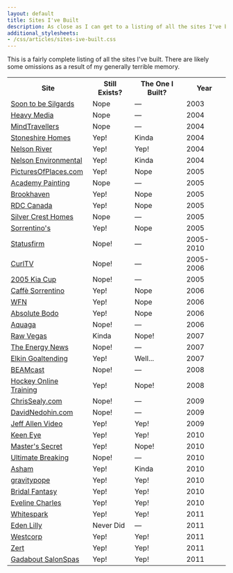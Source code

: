 ```yaml
---
layout: default
title: Sites I've Built
description: As close as I can get to a listing of all the sites I've built. There are likely some I've forgotten.
additional_stylesheets:
- /css/articles/sites-ive-built.css
---
```

This is a fairly complete listing of all the sites I've built. There are likely some omissions as a result of my generally terrible memory.

<table class="">
  <tr>
	<th scope="col">Site</th>
	<th scope="col">Still Exists?</th>
	<th scope="col">The One I Built?</th>
	<th scope="col">Year</th>
  </tr>
  <tr class="for-myself">
  	<td scope="row"><a href="http://www.soontobesilgards.com">Soon to be Silgards</a></td>
  	<td><span class="nope">Nope</span></td>
  	<td><span class="na">—</span></td>
  	<td>2003</td>
  </tr>
  <tr class="for-myself">
  	<td scope="row"><a href="http://www.heavymedia.ca">Heavy Media</a></td>
  	<td><span class="nope">Nope</span></td>
  	<td><span class="na">—</span></td>
  	<td>2004</td>
  </tr>
  <tr class="for-mindtravellers">
  	<td scope="row"><a href="http://www.mindtravellers.ca">MindTravellers</a></td>
  	<td><span class="nope">Nope</span></td>
  	<td><span class="na">—</span></td>
  	<td>2004</td>
  </tr>
  <tr class="for-mindtravellers">
  	<td scope="row"><a href="http://www.stoneshirehomes.com">Stoneshire Homes</a></td>
  	<td><span class="yep">Yep!</span></td>
  	<td><span class="kinda">Kinda</span></td>
  	<td>2004</td>
  </tr>
  <tr class="for-mindtravellers">
  	<td scope="row"><a href="http://www.nelsonriver.com">Nelson River</a></td>
  	<td><span class="yep">Yep!</span></td>
  	<td><span class="yep">Yep!</span></td>
  	<td>2004</td>
  </tr>
  <tr class="for-mindtravellers">
  	<td scope="row"><a href="http://www.nelsonenvironmental.com">Nelson Environmental</a></td>
  	<td><span class="yep">Yep!</span></td>
  	<td><span class="kinda">Kinda</span></td>
  	<td>2004</td>
  </tr>
  <tr class="for-mindtravellers">
  	<td scope="row"><a href="http://www.picturesofplaces.com">PicturesOfPlaces.com</a></td>
  	<td><span class="yep">Yep!</span></td>
  	<td><span class="nope">Nope</span></td>
  	<td>2005</td>
  </tr>
  <tr class="for-mindtravellers">
  	<td scope="row"><a href="http://www.academypainting.ca">Academy Painting</a></td>
  	<td><span class="nope">Nope</span></td>
  	<td><span class="na">—</span></td>
  	<td>2005</td>
  </tr>
  <tr class="for-mindtravellers">
  	<td scope="row"><a href="http://www.brookhaven.ca">Brookhaven</a></td>
  	<td><span class="yep">Yep!</span></td>
  	<td><span class="nope">Nope</span></td>
  	<td>2005</td>
  </tr>
  <tr class="for-mindtravellers">
  	<td scope="row"><a href="http://www.rdccanada.com">RDC Canada</a></td>
  	<td><span class="yep">Yep!</span></td>
  	<td><span class="nope">Nope</span></td>
  	<td>2005</td>
  </tr>
  <tr class="for-mindtravellers">
  	<td scope="row"><a href="http://www.silvercresthomes.ca">Silver Crest Homes</a></td>
  	<td><span class="nope">Nope</span></td>
  	<td><span class="na">—</span></td>
  	<td>2005</td>
  </tr>
  <tr class="for-myself">
  	<td scope="row"><a href="http://www.sorrentinos.com">Sorrentino's</a></td>
  	<td><span class="yep">Yep!</span></td>
  	<td><span class="nope">Nope</span></td>
  	<td>2005</td>
  </tr>
  <tr class="for-statusfirm">
  	<td scope="row"><a href="http://www.statusfirm.com">Statusfirm</a></td>
  	<td><span class="nope">Nope!</span></td>
  	<td><span class="na">—</span></td>
  	<td>2005-2010</td>
  </tr>
  <tr class="for-statusfirm">
  	<td scope="row"><a href="http://www.curltv.com">CurlTV</a></td>
  	<td><span class="nope">Nope!</span></td>
  	<td><span class="na">—</span></td>
  	<td>2005-2006</td>
  </tr>
  <tr class="for-statusfirm">
  	<td scope="row"><a href="http://www.2005kiacup.com">2005 Kia Cup</a></td>
  	<td><span class="nope">Nope!</span></td>
  	<td><span class="na">—</span></td>
  	<td>2005</td>
  </tr>
  <tr class="for-myself">
  	<td scope="row"><a href="http://www.caffesorrentino.com">Caffè Sorrentino</a></td>
  	<td><span class="yep">Yep!</span></td>
  	<td><span class="nope">Nope</span></td>
  	<td>2006</td>
  </tr>
  <tr class="for-statusfirm">
  	<td scope="row"><a href="http://www.wfn.tv">WFN</a></td>
  	<td><span class="yep">Yep!</span></td>
  	<td><span class="nope">Nope</span></td>
  	<td>2006</td>
  </tr>
  <tr class="for-statusfirm">
  	<td scope="row"><a href="http://www.absolutebodo.com">Absolute Bodo</a></td>
  	<td><span class="yep">Yep!</span></td>
  	<td><span class="nope">Nope</span></td>
  	<td>2006</td>
  </tr>
  <tr class="for-statusfirm">
  	<td scope="row"><a href="http://www.aquaga.com">Aquaga</a></td>
  	<td><span class="nope">Nope!</span></td>
  	<td><span class="na">—</span></td>
  	<td>2006</td>
  </tr>
  <tr class="for-statusfirm">
  	<td scope="row"><a href="http://www.rawvegas.tv">Raw Vegas</a></td>
  	<td><span class="kinda">Kinda</span></td>
  	<td><span class="nope">Nope!</span></td>
  	<td>2007</td>
  </tr>
  <tr class="for-statusfirm">
  	<td scope="row"><a href="http://www.theenergynews.com">The Energy News</a></td>
  	<td><span class="nope">Nope!</span></td>
  	<td><span class="na">—</span></td>
  	<td>2007</td>
  </tr>
  <tr class="for-statusfirm">
  	<td scope="row"><a href="http://www.elkingoaltending.com">Elkin Goaltending</a></td>
  	<td><span class="yep">Yep!</span></td>
  	<td><span class="kinda">Well...</span></td>
  	<td>2007</td>
  </tr>
  <tr class="for-statusfirm">
  	<td scope="row"><a href="http://www.beamtelehealth.ca">BEAMcast</a></td>
  	<td><span class="nope">Nope!</span></td>
  	<td><span class="na">—</span></td>
  	<td>2008</td>
  </tr>
  <tr class="for-statusfirm">
  	<td scope="row"><a href="http://www.hockeyot.com">Hockey Online Training</a></td>
  	<td><span class="yep">Yep!</span></td>
  	<td><span class="nope">Nope!</span></td>
  	<td>2008</td>
  </tr>
  <tr class="for-statusfirm">
  	<td scope="row"><a href="http://www.chrissealy.com">ChrisSealy.com</a></td>
  	<td><span class="nope">Nope!</span></td>
  	<td><span class="na">—</span></td>
  	<td>2009</td>
  </tr>
  <tr class="for-statusfirm">
  	<td scope="row"><a href="http://www.davidnedohin.com">DavidNedohin.com</a></td>
  	<td><span class="nope">Nope!</span></td>
  	<td><span class="na">—</span></td>
  	<td>2009</td>
  </tr>
  <tr class="for-myself">
  	<td scope="row"><a href="http://www.jeffallenvideo.com">Jeff Allen Video</a></td>
  	<td><span class="yep">Yep!</span></td>
  	<td><span class="yep">Yep!</span></td>
  	<td>2009</td>
  </tr>
  <tr class="for-myself">
  	<td scope="row"><a href="http://www.keeneye.com">Keen Eye</a></td>
  	<td><span class="yep">Yep!</span></td>
  	<td><span class="yep">Yep!</span></td>
  	<td>2010</td>
  </tr>
  <tr class="for-myself">
  	<td scope="row"><a href="http://www.masters-secret.com">Master's Secret</a></td>
  	<td><span class="yep">Yep!</span></td>
  	<td><span class="nope">Nope!</span></td>
  	<td>2010</td>
  </tr>
  <tr class="for-myself">
  	<td scope="row"><a href="http://www.ultimatebreaking.com">Ultimate Breaking</a></td>
  	<td><span class="nope">Nope!</span></td>
  	<td><span class="na">—</span></td>
  	<td>2010</td>
  </tr>
  <tr class="for-statusfirm">
  	<td scope="row"><a href="http://www.asham.com">Asham</a></td>
  	<td><span class="yep">Yep!</span></td>
  	<td><span class="kinda">Kinda</span></td>
  	<td>2010</td>
  </tr>
  <tr class="for-whitespark">
  	<td scope="row"><a href="http://www.gravitypope.com">gravitypope</a></td>
  	<td><span class="yep">Yep!</span></td>
  	<td><span class="yep">Yep!</span></td>
  	<td>2010</td>
  </tr>
  <tr class="for-whitespark">
  	<td scope="row"><a href="http://www.bridalfantasy.com">Bridal Fantasy</a></td>
  	<td><span class="yep">Yep!</span></td>
  	<td><span class="yep">Yep!</span></td>
  	<td>2010</td>
  </tr>
  <tr class="for-whitespark">
  	<td scope="row"><a href="http://www.evelinecharles.com">Eveline Charles</a></td>
  	<td><span class="yep">Yep!</span></td>
  	<td><span class="yep">Yep!</span></td>
  	<td>2010</td>
  </tr>
  <tr class="for-whitespark">
  	<td scope="row"><a href="http://www.whitespark.ca">Whitespark</a></td>
  	<td><span class="yep">Yep!</span></td>
  	<td><span class="yep">Yep!</span></td>
  	<td>2011</td>
  </tr>
  <tr class="for-whitespark">
  	<td scope="row"><a href="http://www.edenlilly.com">Eden Lilly</a></td>
  	<td><span class="nope">Never Did</span></td>
  	<td><span class="na">—</span></td>
  	<td>2011</td>
  </tr>
  <tr class="for-whitespark">
  	<td scope="row"><a href="http://www.westcorp.net">Westcorp</a></td>
  	<td><span class="yep">Yep!</span></td>
  	<td><span class="yep">Yep!</span></td>
  	<td>2011</td>
  </tr>
  <tr class="for-whitespark">
  	<td scope="row"><a href="http://www.zert.com">Zert</a></td>
  	<td><span class="yep">Yep!</span></td>
  	<td><span class="yep">Yep!</span></td>
  	<td>2011</td>
  </tr>
  <tr class="for-whitespark">
  	<td scope="row"><a href="http://www.gadabout.com">Gadabout SalonSpas</a></td>
  	<td><span class="yep">Yep!</span></td>
  	<td><span class="yep">Yep!</span></td>
  	<td>2011</td>
  </tr>
</table>